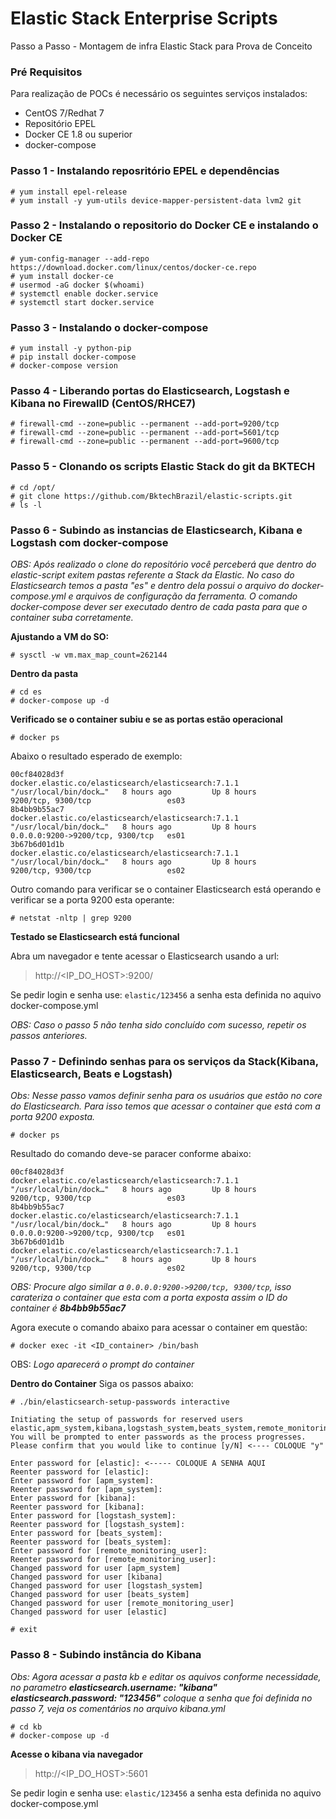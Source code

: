 # Elastic Stack Enterprise Scripts 

Passo a Passo - Montagem de infra Elastic Stack para Prova de Conceito

### Pré Requisitos 
Para realização de POCs é necessário os seguintes serviços instalados:
- CentOS 7/Redhat 7
- Repositório EPEL 
- Docker CE 1.8 ou superior
- docker-compose


### Passo 1 - Instalando reposritório EPEL e dependências 
```
# yum install epel-release
# yum install -y yum-utils device-mapper-persistent-data lvm2 git 
```
### Passo 2 - Instalando o repositorio do Docker CE e instalando o Docker CE
``` 
# yum-config-manager --add-repo https://download.docker.com/linux/centos/docker-ce.repo
# yum install docker-ce
# usermod -aG docker $(whoami)
# systemctl enable docker.service
# systemctl start docker.service
```
### Passo 3 - Instalando o docker-compose
```
# yum install -y python-pip
# pip install docker-compose
# docker-compose version
```

### Passo 4 - Liberando portas do Elasticsearch, Logstash e Kibana no FirewallD (CentOS/RHCE7)
```
# firewall-cmd --zone=public --permanent --add-port=9200/tcp
# firewall-cmd --zone=public --permanent --add-port=5601/tcp
# firewall-cmd --zone=public --permanent --add-port=9600/tcp
```

### Passo 5 - Clonando os scripts Elastic Stack do git da BKTECH
```
# cd /opt/ 
# git clone https://github.com/BktechBrazil/elastic-scripts.git
# ls -l 
```

### Passo 6 - Subindo as instancias de Elasticsearch, Kibana e Logstash com docker-compose

_OBS: Após realizado o clone do repositório você perceberá que dentro do elastic-script exitem pastas referente a Stack da Elastic. No caso do Elasticsearch temos a pasta "es" e dentro dela possui o arquivo do docker-compose.yml e arquivos de configuração da ferramenta. O comando docker-compose dever ser executado dentro de cada pasta para que o container suba corretamente._


__Ajustando a VM do SO:__
```
# sysctl -w vm.max_map_count=262144
```
__Dentro da pasta__ 
```
# cd es
# docker-compose up -d
```

__Verificado se o container subiu e se as portas estão operacional__
```
# docker ps
```
Abaixo o resultado esperado de exemplo:
```
00cf84028d3f        docker.elastic.co/elasticsearch/elasticsearch:7.1.1   "/usr/local/bin/dock…"   8 hours ago         Up 8 hours          9200/tcp, 9300/tcp                 es03
8b4bb9b55ac7        docker.elastic.co/elasticsearch/elasticsearch:7.1.1   "/usr/local/bin/dock…"   8 hours ago         Up 8 hours          0.0.0.0:9200->9200/tcp, 9300/tcp   es01
3b67b6d01d1b        docker.elastic.co/elasticsearch/elasticsearch:7.1.1   "/usr/local/bin/dock…"   8 hours ago         Up 8 hours          9200/tcp, 9300/tcp   	          es02
```
Outro comando para verificar se o container Elasticsearch está operando e verificar se a porta 9200 esta operante: 
```
# netstat -nltp | grep 9200
```
__Testado se Elasticsearch está funcional__

Abra um navegador e tente acessar o Elasticsearch usando a url: 
> http://<IP_DO_HOST>:9200/ 

Se pedir login e senha use: ``` elastic/123456 ``` a senha esta definida no aquivo docker-compose.yml

_OBS: Caso o passo 5 não tenha sido concluído com sucesso, repetir os passos anteriores._

### Passo 7 - Definindo senhas para os serviços da Stack(Kibana, Elasticsearch, Beats e Logstash)

_Obs: Nesse passo vamos definir senha para os usuários que estão no core do Elasticsearch. Para isso temos que acessar o container que está com a porta 9200 exposta._ 
```
# docker ps 
``` 
Resultado do comando deve-se paracer conforme abaixo:
``` 
00cf84028d3f        docker.elastic.co/elasticsearch/elasticsearch:7.1.1   "/usr/local/bin/dock…"   8 hours ago         Up 8 hours          9200/tcp, 9300/tcp                 es03
8b4bb9b55ac7        docker.elastic.co/elasticsearch/elasticsearch:7.1.1   "/usr/local/bin/dock…"   8 hours ago         Up 8 hours          0.0.0.0:9200->9200/tcp, 9300/tcp   es01
3b67b6d01d1b        docker.elastic.co/elasticsearch/elasticsearch:7.1.1   "/usr/local/bin/dock…"   8 hours ago         Up 8 hours          9200/tcp, 9300/tcp   	          es02
``` 
_OBS: Procure algo similar a ``` 0.0.0.0:9200->9200/tcp, 9300/tcp ```, isso carateriza o container que esta com a porta exposta assim o ID do container é __8b4bb9b55ac7___

Agora execute o comando abaixo para acessar o container em questão: 
``` 
# docker exec -it <ID_container> /bin/bash 
```

OBS: _Logo aparecerá o prompt do container_

__Dentro do Container__
Siga os passos abaixo: 
```
# ./bin/elasticsearch-setup-passwords interactive 

Initiating the setup of passwords for reserved users elastic,apm_system,kibana,logstash_system,beats_system,remote_monitoring_user.
You will be prompted to enter passwords as the process progresses.
Please confirm that you would like to continue [y/N] <---- COLOQUE "y"

Enter password for [elastic]: <----- COLOQUE A SENHA AQUI 
Reenter password for [elastic]: 
Enter password for [apm_system]: 
Reenter password for [apm_system]: 
Enter password for [kibana]: 
Reenter password for [kibana]: 
Enter password for [logstash_system]: 
Reenter password for [logstash_system]: 
Enter password for [beats_system]: 
Reenter password for [beats_system]: 
Enter password for [remote_monitoring_user]: 
Reenter password for [remote_monitoring_user]: 
Changed password for user [apm_system]
Changed password for user [kibana]
Changed password for user [logstash_system]
Changed password for user [beats_system]
Changed password for user [remote_monitoring_user]
Changed password for user [elastic]

# exit
```

### Passo 8 - Subindo instância do Kibana
_Obs: Agora acessar a pasta kb e editar os aquivos conforme necessidade, no parametro __elasticsearch.username: "kibana"
elasticsearch.password: "123456"__ coloque a senha que foi definida no passo 7, veja os comentários no arquivo kibana.yml_

```
# cd kb
# docker-compose up -d 
```

__Acesse o kibana via navegador__
> http://<IP_DO_HOST>:5601
 
Se pedir login e senha use: ``` elastic/123456 ``` a senha esta definida no aquivo docker-compose.yml
